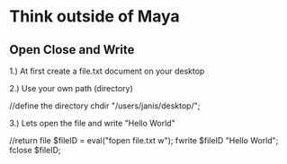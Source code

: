 # Think outside of Maya 


## Open Close and Write

1.) At first create a file.txt document on your desktop

2.) Use your own path (directory)

//define the directory
chdir "/users/janis/desktop/";

3.) Lets open the file and write "Hello World"

//return file
$fileID = eval("fopen file.txt w");
fwrite $fileID "Hello World";
fclose $fileID;
